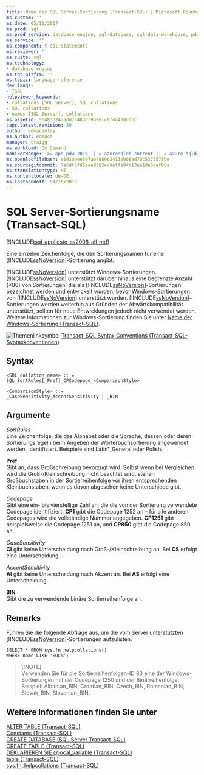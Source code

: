 ```yaml
---
title: Name der SQL Server-Sortierung (Transact-SQL) | Microsoft-Dokumentation
ms.custom: ''
ms.date: 05/11/2017
ms.prod: sql
ms.prod_service: database-engine, sql-database, sql-data-warehouse, pdw
ms.service: ''
ms.component: t-sql|statements
ms.reviewer: ''
ms.suite: sql
ms.technology:
- database-engine
ms.tgt_pltfrm: ''
ms.topic: language-reference
dev_langs:
- TSQL
helpviewer_keywords:
- collations [SQL Server], SQL collations
- SQL collations
- names [SQL Server], collations
ms.assetid: 56483d24-add7-483d-9b96-c6fda460ddbc
caps.latest.revision: 30
author: edmacauley
ms.author: edmaca
manager: craigg
ms.workload: On Demand
monikerRange: '>= aps-pdw-2016 || = azuresqldb-current || = azure-sqldw-latest || >= sql-server-2016 || = sqlallproducts-allversions'
ms.openlocfilehash: e1d1aeee507ae4889c2413ab08ad70c537557fbe
ms.sourcegitcommit: 7a6df3fd5bea9282ecdeffa94d13ea1da6def80a
ms.translationtype: HT
ms.contentlocale: de-DE
ms.lasthandoff: 04/16/2018
---
```

# <a name="sql-server-collation-name-transact-sql"></a>SQL Server-Sortierungsname (Transact-SQL)
[!INCLUDE[tsql-appliesto-ss2008-all-md](../../includes/tsql-appliesto-ss2008-all-md.md)]

  Eine einzelne Zeichenfolge, die den Sortierungsnamen für eine [!INCLUDE[ssNoVersion](../../includes/ssnoversion-md.md)]-Sortierung angibt.  
  
 [!INCLUDE[ssNoVersion](../../includes/ssnoversion-md.md)] unterstützt Windows-Sortierungen. [!INCLUDE[ssNoVersion](../../includes/ssnoversion-md.md)] unterstützt darüber hinaus eine begrenzte Anzahl (<80) von Sortierungen, die als [!INCLUDE[ssNoVersion](../../includes/ssnoversion-md.md)]-Sortierungen bezeichnet werden und entwickelt wurden, bevor Windows-Sortierungen von [!INCLUDE[ssNoVersion](../../includes/ssnoversion-md.md)] unterstützt wurden. [!INCLUDE[ssNoVersion](../../includes/ssnoversion-md.md)]-Sortierungen werden weiterhin aus Gründen der Abwärtskompatibilität unterstützt, sollten für neue Entwicklungen jedoch nicht verwendet werden. Weitere Informationen zur Windows-Sortierung finden Sie unter [Name der Windows-Sortierung &#40;Transact-SQL&#41;](../../t-sql/statements/windows-collation-name-transact-sql.md).  
  
 ![Themenlinksymbol](../../database-engine/configure-windows/media/topic-link.gif "Topic link icon") [Transact-SQL Syntax Conventions (Transact-SQL-Syntaxkonventionen)](../../t-sql/language-elements/transact-sql-syntax-conventions-transact-sql.md)  
  
## <a name="syntax"></a>Syntax  
  
```  
<SQL_collation_name> :: =   
SQL_SortRules[_Pref]_CPCodepage_<ComparisonStyle>  
  
<ComparisonStyle> ::=  
_CaseSensitivity_AccentSensitivity | _BIN  
```  
  
## <a name="arguments"></a>Argumente  
 *SortRules*  
 Eine Zeichenfolge, die das Alphabet oder die Sprache, dessen oder deren Sortierungsregeln beim Angeben der Wörterbuchsortierung angewendet werden, identifiziert. Beispiele sind Latin1_General oder Polish.  
  
 **Pref**  
 Gibt an, dass Großschreibung bevorzugt wird. Selbst wenn bei Vergleichen wird die Groß-/Kleinschreibung nicht beachtet wird, stehen Großbuchstaben in der Sortierreihenfolge vor ihren entsprechenden Kleinbuchstaben, wenn es davon abgesehen keine Unterschiede gibt.  
  
 *Codepage*  
 Gibt eine ein- bis vierstellige Zahl an, die die von der Sortierung verwendete Codepage identifiziert. **CP1** gibt die Codepage 1252 an – für alle anderen Codepages wird die vollständige Nummer angegeben. **CP1251** gibt beispielsweise die Codepage 1251 an, und **CP850** gibt die Codepage 850 an.  
  
 *CaseSensitivity*  
 **CI** gibt keine Unterscheidung nach Groß-/Kleinschreibung an. Bei **CS** erfolgt eine Unterscheidung.  
  
 *AccentSensitivity*  
 **AI** gibt keine Unterscheidung nach Akzent an. Bei **AS** erfolgt eine Unterscheidung.  
  
 **BIN**  
 Gibt die zu verwendende binäre Sortierreihenfolge an.  
  
## <a name="remarks"></a>Remarks  
 Führen Sie die folgende Abfrage aus, um die vom Server unterstützten [!INCLUDE[ssNoVersion](../../includes/ssnoversion-md.md)]-Sortierungen aufzulisten.  
  
```  
SELECT * FROM sys.fn_helpcollations()   
WHERE name LIKE 'SQL%';  
```  

>  [!NOTE]  
>  Verwenden Sie für die Sortierreihenfolgen-ID 80 eine der Windows-Sortierungen mit der Codepage 1250 und der Binärreihenfolge. Beispiel: Albanian_BIN, Croatian_BIN, Czech_BIN, Romanian_BIN, Slovak_BIN, Slovenian_BIN.  
  
## <a name="see-also"></a>Weitere Informationen finden Sie unter  
 [ALTER TABLE &#40;Transact-SQL&#41;](../../t-sql/statements/alter-table-transact-sql.md)   
 [Constants &#40;Transact-SQL&#41;](../../t-sql/data-types/constants-transact-sql.md)   
 [CREATE DATABASE &#40;SQL Server Transact-SQL&#41;](../../t-sql/statements/create-database-sql-server-transact-sql.md)   
 [CREATE TABLE &#40;Transact-SQL&#41;](../../t-sql/statements/create-table-transact-sql.md)   
 [DEKLARIEREN SIE @local_variable &#40;Transact-SQL&#41;](../../t-sql/language-elements/declare-local-variable-transact-sql.md)   
 [table &#40;Transact-SQL&#41;](../../t-sql/data-types/table-transact-sql.md)   
 [sys.fn_helpcollations &#40;Transact-SQL&#41;](../../relational-databases/system-functions/sys-fn-helpcollations-transact-sql.md)  
  
  
